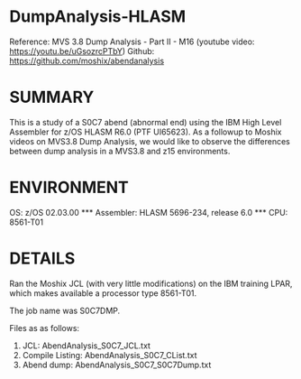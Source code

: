 # DumpAnalysis-HLASM

Reference: MVS 3.8 Dump Analysis - Part II - M16 (youtube video: https://youtu.be/uGsozrcPTbY)
Github:  https://github.com/moshix/abendanalysis

SUMMARY
=======
This is a study of a S0C7 abend (abnormal end) using the IBM High Level Assembler for z/OS
HLASM R6.0 (PTF UI65623). As a followup to Moshix videos on MVS3.8 Dump Analysis, we would like to 
observe the differences between dump analysis in a MVS3.8 and z15 environments.

ENVIRONMENT
=============
OS:         z/OS 02.03.00 *** Assembler:  HLASM 5696-234, release 6.0
 *** CPU:        8561-T01

DETAILS
=======
Ran the Moshix JCL (with very little modifications) on the IBM training LPAR, which makes available 
a processor type 8561-T01.

The job name was S0C7DMP.

Files as as follows:
1. JCL: AbendAnalysis_S0C7_JCL.txt
2. Compile Listing:  AbendAnalysis_S0C7_CList.txt
3. Abend dump: AbendAnalysis_S0C7_S0C7Dump.txt 
